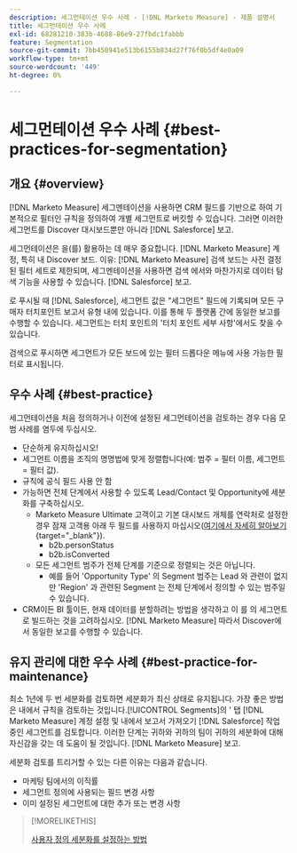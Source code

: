 ```yaml
---
description: 세그먼테이션 우수 사례 - [!DNL Marketo Measure] - 제품 설명서
title: 세그먼테이션 우수 사례
exl-id: 68281210-383b-4688-86e9-27fbdc1fabbb
feature: Segmentation
source-git-commit: 7bb458941e513b6155b834d27f76f0b5df4e0a09
workflow-type: tm+mt
source-wordcount: '449'
ht-degree: 0%

---
```


# 세그먼테이션 우수 사례 {#best-practices-for-segmentation}

## 개요 {#overview}

[!DNL Marketo Measure] 세그멘테이션을 사용하면 CRM 필드를 기반으로 하여 기본적으로 필터인 규칙을 정의하여 개별 세그먼트로 버킷할 수 있습니다. 그러면 이러한 세그먼트를 Discover 대시보드뿐만 아니라 [!DNL Salesforce] 보고.

세그먼테이션은 을(를) 활용하는 데 매우 중요합니다. [!DNL Marketo Measure] 계정, 특히 내 Discover 보드. 이유: [!DNL Marketo Measure] 검색 보드는 사전 결정된 필터 세트로 제한되며, 세그멘테이션을 사용하면 검색 에서와 마찬가지로 데이터 탐색 기능을 사용할 수 있습니다. [!DNL Salesforce] 보고.

로 푸시될 때 [!DNL Salesforce], 세그먼트 값은 &quot;세그먼트&quot; 필드에 기록되며 모든 구매자 터치포인트 보고서 유형 내에 있습니다. 이를 통해 두 플랫폼 간에 동일한 보고를 수행할 수 있습니다. 세그먼트는 터치 포인트의 &#39;터치 포인트 세부 사항&#39;에서도 찾을 수 있습니다.

검색으로 푸시하면 세그먼트가 모든 보드에 있는 필터 드롭다운 메뉴에 사용 가능한 필터로 표시됩니다.

## 우수 사례 {#best-practice}

세그먼테이션을 처음 정의하거나 이전에 설정된 세그먼테이션을 검토하는 경우 다음 모범 사례를 염두에 두십시오.

* 단순하게 유지하십시오!
* 세그먼트 이름을 조직의 명명법에 맞게 정렬합니다(예: 범주 = 필터 이름, 세그먼트 = 필터 값).
* 규칙에 공식 필드 사용 안 함
* 가능하면 전체 단계에서 사용할 수 있도록 Lead/Contact 및 Opportunity에 세분화를 구축하십시오.
   * Marketo Measure Ultimate 고객이고 기본 대시보드 개체를 연락처로 설정한 경우 잠재 고객용 아래 두 필드를 사용하지 마십시오([여기에서 자세히 알아보기](/help/marketo-measure-ultimate/data-integrity-requirement.md){target="_blank"}).
      * b2b.personStatus
      * b2b.isConverted
   * 모든 세그먼트 범주가 전체 단계를 기준으로 정렬되는 것은 아닙니다.
      * 예를 들어 &#39;Opportunity Type&#39; 의 Segment 범주는 Lead 와 관련이 없지만 &#39;Region&#39; 과 관련된 Segment 는 전체 단계에서 정의할 수 있는 범주일 수 있습니다.
* CRM이든 BI 툴이든, 현재 데이터를 분할하려는 방법을 생각하고 이 를 의 세그먼트로 빌드하는 것을 고려하십시오. [!DNL Marketo Measure] 따라서 Discover에서 동일한 보고를 수행할 수 있습니다.

## 유지 관리에 대한 우수 사례 {#best-practice-for-maintenance}

최소 1년에 두 번 세분화를 검토하면 세분화가 최신 상태로 유지됩니다. 가장 좋은 방법은 내에서 규칙을 검토하는 것입니다.[!UICONTROL Segments]의 &#39; 탭 [!DNL Marketo Measure] 계정 설정 및 내에서 보고서 가져오기 [!DNL Salesforce] 작업 중인 세그먼트를 검토합니다. 이러한 단계는 귀하와 귀하의 팀이 귀하의 세분화에 대해 자신감을 갖는 데 도움이 될 것입니다. [!DNL Marketo Measure] 보고.

세분화 검토를 트리거할 수 있는 다른 이유는 다음과 같습니다.

* 마케팅 팀에서의 이직률
* 세그먼트 정의에 사용되는 필드 변경 사항
* 이미 설정된 세그먼트에 대한 추가 또는 변경 사항

>[!MORELIKETHIS]
>
>[사용자 정의 세분화를 설정하는 방법](/help/advanced-marketo-measure-features/segmentation/custom-segmentation.md)
